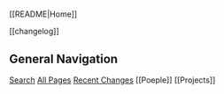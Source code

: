 <!-- This comment is not rendered visibly to web.

Feel free to edit this page.

Please use these special conventions for Sidebar pages:

Use `# Headers` to separate sections.

Instead of bullet lists, use plain lines, with two space characters added to the end of lines. That makes a line break. (Otherwise, the lines will wrap onto one line.)
-->
#

[[README|Home]]

[[changelog]]

## General Navigation

[Search](/search.html)
[All Pages](/all-pages.html)
[Recent Changes](/recent-pages.html)
[[Poeple]]
[[Projects]]
